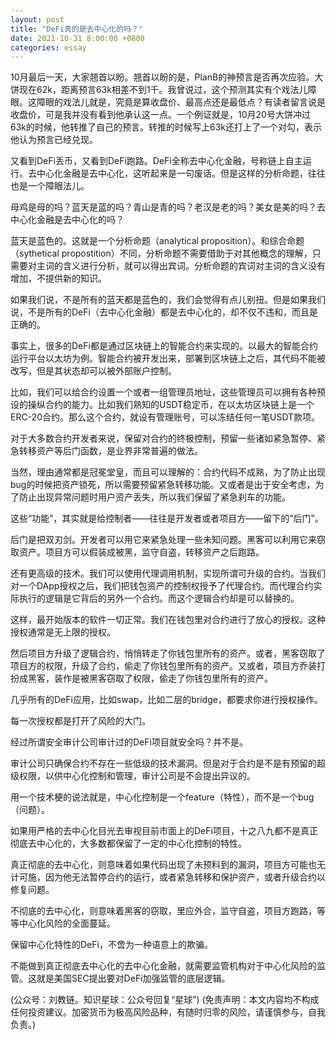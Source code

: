 ```yaml
---
layout: post
title: "DeFi真的是去中心化的吗？"
date: 2021-10-31 8:00:00 +0800
categories: essay
---
```


10月最后一天，大家翘首以盼。翘首以盼的是，PlanB的神预言是否再次应验。大饼现在62k，距离预言63k相差不到1千。我曾说过，这个预测其实有个戏法儿障眼。这障眼的戏法儿就是，究竟是算收盘价、最高点还是最低点？有读者留言说是收盘价，可是我并没有看到他承认这一点。一个例证就是，10月20号大饼冲过63k的时候，他转推了自己的预言。转推的时候写上63k还打上了一个对勾，表示他认为预言已经兑现。

又看到DeFi丢币，又看到DeFi跑路。DeFi全称去中心化金融，号称链上自主运行。去中心化金融是去中心化，这听起来是一句废话。但是这样的分析命题，往往也是一个障眼法儿。

母鸡是母的吗？蓝天是蓝的吗？青山是青的吗？老汉是老的吗？美女是美的吗？去中心化金融是去中心化的吗？

蓝天是蓝色的。这就是一个分析命题（analytical proposition）。和综合命题（sythetical propostition）不同，分析命题不需要借助于对其他概念的理解，只需要对主词的含义进行分析，就可以得出宾词。分析命题的宾词对主词的含义没有增加，不提供新的知识。

如果我们说，不是所有的蓝天都是蓝色的，我们会觉得有点儿别扭。但是如果我们说，不是所有的DeFi（去中心化金融）都是去中心化的，却不仅不违和，而且是正确的。

事实上，很多的DeFi都是通过区块链上的智能合约来实现的。以最大的智能合约运行平台以太坊为例。智能合约被开发出来，部署到区块链上之后，其代码不能被改写，但是其状态却可以被外部账户控制。

比如，我们可以给合约设置一个或者一组管理员地址，这些管理员可以拥有各种预设的操纵合约的能力。比如我们熟知的USDT稳定币，在以太坊区块链上是一个ERC-20合约。那么这个合约，就设有管理账号，可以冻结任何一笔USDT款项。

对于大多数合约开发者来说，保留对合约的终极控制，预留一些诸如紧急暂停、紧急转移资产等后门函数，是业界非常普遍的做法。

当然，理由通常都是冠冕堂皇，而且可以理解的：合约代码不成熟，为了防止出现bug的时候把资产锁死，所以需要预留紧急转移功能。又或者是出于安全考虑，为了防止出现异常问题时用户资产丢失，所以我们保留了紧急刹车的功能。

这些“功能”，其实就是给控制者——往往是开发者或者项目方——留下的“后门”。

后门是把双刃剑。开发者可以用它来紧急处理一些未知问题。黑客可以利用它来窃取资产。项目方可以假装成被黑，监守自盗，转移资产之后跑路。

还有更高级的技术。我们可以使用代理调用机制，实现所谓可升级的合约。当我们对一个DApp授权之后，我们把钱包资产的控制权授予了代理合约。而代理合约实际执行的逻辑是它背后的另外一个合约。而这个逻辑合约却是可以替换的。

这样，最开始版本的软件一切正常。我们在钱包里对合约进行了放心的授权。这种授权通常是无上限的授权。

然后项目方升级了逻辑合约，悄悄转走了你钱包里所有的资产。或者，黑客窃取了项目方的权限，升级了合约，偷走了你钱包里所有的资产。又或者，项目方乔装打扮成黑客，装作是被黑客窃取了权限，偷走了你钱包里所有的资产。

几乎所有的DeFi应用，比如swap，比如二层的bridge，都要求你进行授权操作。

每一次授权都是打开了风险的大门。

经过所谓安全审计公司审计过的DeFi项目就安全吗？并不是。

审计公司只确保合约不存在一些低级的技术漏洞。但是对于合约是不是有预留的超级权限，以供中心化控制和管理，审计公司是不会提出异议的。

用一个技术梗的说法就是，中心化控制是一个feature（特性），而不是一个bug（问题）。

如果用严格的去中心化目光去审视目前市面上的DeFi项目，十之八九都不是真正彻底去中心化的，大多数都保留了一定的中心化控制的特性。

真正彻底的去中心化，则意味着如果代码出现了未预料到的漏洞，项目方可能也无计可施，因为他无法暂停合约的运行，或者紧急转移和保护资产，或者升级合约以修复问题。

不彻底的去中心化，则意味着黑客的窃取，里应外合，监守自盗，项目方跑路，等等中心化风险的全面蔓延。

保留中心化特性的DeFi，不啻为一种语意上的欺骗。

不能做到真正彻底去中心化的去中心化金融，就需要监管机构对于中心化风险的监管。这就是美国SEC提出要对DeFi加强监管的底层逻辑。

(公众号：刘教链。知识星球：公众号回复“星球”)
(免责声明：本文内容均不构成任何投资建议。加密货币为极高风险品种，有随时归零的风险，请谨慎参与，自我负责。)
